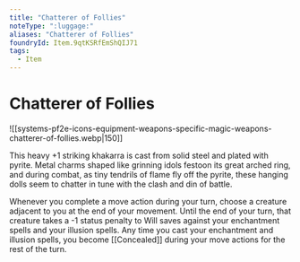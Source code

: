 ```yaml
---
title: "Chatterer of Follies"
noteType: ":luggage:"
aliases: "Chatterer of Follies"
foundryId: Item.9qtKSRfEmShQIJ71
tags:
  - Item
---
```


# Chatterer of Follies
![[systems-pf2e-icons-equipment-weapons-specific-magic-weapons-chatterer-of-follies.webp|150]]

This heavy +1 striking khakarra is cast from solid steel and plated with pyrite. Metal charms shaped like grinning idols festoon its great arched ring, and during combat, as tiny tendrils of flame fly off the pyrite, these hanging dolls seem to chatter in tune with the clash and din of battle.

Whenever you complete a move action during your turn, choose a creature adjacent to you at the end of your movement. Until the end of your turn, that creature takes a -1 status penalty to Will saves against your enchantment spells and your illusion spells. Any time you cast your enchantment and illusion spells, you become [[Concealed]] during your move actions for the rest of the turn.


